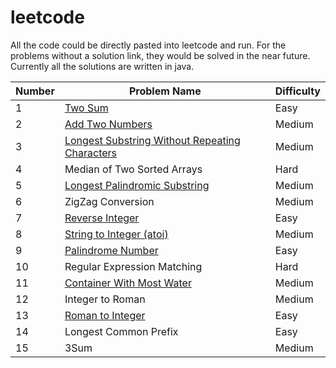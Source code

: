 # leetcode
All the code could be directly pasted into leetcode and run. For the problems without a solution link, they would be solved in the near future. Currently all the solutions are written in java.

| Number    |    Problem Name | Difficulty
|-----------|-----------------|------------
|1     		|[Two Sum](https://github.com/yjshiki/leetcode/blob/master/code/TwoSum.java)        | Easy
|2          |[Add Two Numbers](https://github.com/yjshiki/leetcode/blob/master/code/twoSum.java)  |Medium
|3          |[Longest Substring Without Repeating Characters](https://github.com/yjshiki/leetcode/blob/master/code/lengthOfLongestSubstring.java)|Medium
|4     		|Median of Two Sorted Arrays         | Hard
|5      |[Longest Palindromic Substring](https://github.com/yjshiki/leetcode/blob/master/code/longestPalindrome.java)  |Medium
|6          |ZigZag Conversion|Medium
|7          |[Reverse Integer](https://github.com/yjshiki/leetcode/blob/master/code/reverse.java) |Easy
|8          |[String to Integer (atoi)](https://github.com/yjshiki/leetcode/blob/master/code/myAtoi.java)|Medium
|9          |[Palindrome Number](https://github.com/yjshiki/leetcode/blob/master/code/isPalindrome.java)  |Easy
|10          |Regular Expression Matching |Hard
|11          |[Container With Most Water](https://github.com/yjshiki/leetcode/blob/master/code/maxArea.java)  |Medium
|12          |Integer to Roman  |Medium
|13          |[Roman to Integer](https://github.com/yjshiki/leetcode/blob/master/code/romanToInt.java) |Easy
|14          |Longest Common Prefix |Easy
|15          |3Sum |Medium
